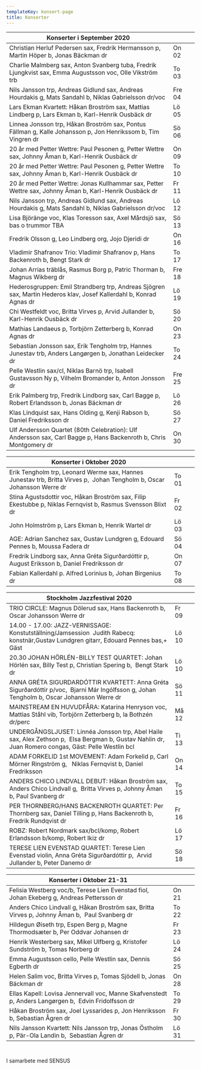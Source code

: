 ```yaml
---
templateKey: konsert-page
title: Konserter
---
```


| Konserter i September 2020                                                                                                                                                      |       |     |
| -------------------------------------------------------------------------------------------------------------------------------------------------------------------------- | ----- | --- 
|Christian Herluf Pedersen sax, Fredrik Hermansson p, Martin Höper b, Jonas Bäckman dr|On 02|
|Charlie Malmberg sax, Anton Svanberg tuba, Fredrik Ljungkvist sax, Emma Augustsson voc, Olle Vikström trb |To 03|
|Nils Jansson trp, Andreas Gidlund sax, Andreas Hourdakis g, Mats Sandahl b, Niklas Gabrielsson dr/voc|Fre 04|
|Lars Ekman Kvartett: Håkan Broström sax, Mattias Lindberg p, Lars Ekman b, Karl-Henrik Ousbäck dr|Lö 05|
|Linnea Jonsson trp, Håkan Broström sax, Pontus Fällman g, Kalle Johansson p, Jon Henrikssom b, Tim Vingren dr|Sö 06|
|20 år med Petter Wettre: Paul Pesonen g, Petter Wettre sax, Johnny Åman b, Karl-Henrik Ousbäck dr|On 09|
|20 år med Petter Wettre:  Paul Pesonen g, Petter Wettre sax, Johnny Åman b, Karl-Henrik Ousbäck dr|To 10|
|20 år med Petter Wettre: Jonas Kullhammar sax, Petter Wettre sax, Johnny Åman b, Karl-Henrik Ousbäck dr|Fr 11|	
|Nils Jansson trp, Andreas Gidlund sax, Andreas Hourdakis g, Mats Sandahl b, Niklas Gabrielsson dr/voc|Lö 12|
|Lisa Björänge voc, Klas Toresson sax, Axel Mårdsjö sax, bas o trummor TBA|Sö 13|
|Fredrik Olsson g, Leo Lindberg org, Jojo Djeridi dr|On 16|
|Vladimir Shafranov Trio: Vladimir Shafranov p, Hans Backenroth b, Bengt Stark dr|To 17|
|Johan Arrias träblås, Rasmus Borg p, Patric Thorman b, Magnus Wikberg dr|Fre 18|
|Hederosgruppen: Emil Strandberg trp, Andreas Sjögren sax, Martin Hederos klav, Josef Kallerdahl b, Konrad Agnas dr|Lö 19|
|Chi Westfeldt voc, Britta Virves p, Arvid Jullander b, Karl-Henrik Ousbäck dr|Sö 20|
|Mathias Landaeus p, Torbjörn Zetterberg b, Konrad Agnas dr|On 23|
|Sebastian Jonsson sax, Erik Tengholm trp, Hannes Junestav trb, Anders Langørgen b, Jonathan Leidecker dr|To 24|
|Pelle Westlin sax/cl, Niklas Barnö trp, Isabell Gustavsson Ny p, Vilhelm Bromander b, Anton Jonsson dr|Fre 25|
|Erik Palmberg trp, Fredrik Lindborg sax, Carl Bagge p, Robert Erlandsson b, Jonas Bäckman dr|Lö 26|
|Klas Lindquist sax, Hans Olding g, Kenji Rabson b, Daniel Fredriksson dr|Sö 27|
|Ulf Andersson Quartet (80th Celebration): Ulf Andersson sax, Carl Bagge p, Hans Backenroth b, Chris Montgomery dr|On 30|

| Konserter i Oktober 2020                                                                                                                                                      |       |     |
| -------------------------------------------------------------------------------------------------------------------------------------------------------------------------- | ----- | ---
|Erik Tengholm trp, Leonard Werme sax, Hannes Junestav trb, Britta Virves p,  Johan Tengholm b, Oscar Johansson Werre dr|To 01|
|Stina Agustsdottir voc, Håkan Broström sax, Filip Ekestubbe p, Niklas Fernqvist b, Rasmus Svensson Blixt dr|Fr 02|
|John Holmström p, Lars Ekman b, Henrik Wartel dr|Lö 03|
|AGE: Adrian Sanchez sax, Gustav Lundgren g, Edouard Pennes b, Moussa Fadera dr|Sö 04|
|Fredrik Lindborg sax, Anna Gréta Sigurðardóttir p, August Eriksson b, Daniel Fredriksson dr|On 07|	
|Fabian Kallerdahl p. Alfred Lorinius b, Johan Birgenius dr|To 08|

| Stockholm Jazzfestival 2020                                                                                                                                                      |       |     |
| -------------------------------------------------------------------------------------------------------------------------------------------------------------------------- | ----- | ---
|TRIO CIRCLE: Magnus Dölerud sax, Hans Backenroth b, Oscar Johansson Werre dr|Fr 09|
|14.00 - 17.00:  JAZZ-VERNISSAGE: Konstutställning/Jamsession 	            Judith Rabecq: konstnär,Gustav Lundgren gitarr, Edouard Pennes bas,+ Gäst|Lö 10|
| 20.30 JOHAN HÖRLÉN-BILLY TEST QUARTET: Johan Hörlén sax, Billy Test p, Christian Spering b,  Bengt Stark dr|Lö 10|
|ANNA GRÉTA SIGURDARDÓTTIR KVARTETT: Anna Gréta Sigurðardóttir p/voc,  Bjarni Már Ingólfsson g, Johan Tengholm b, Oscar Johansson Werre dr |Sö 11 |
|MAINSTREAM EN HUVUDFÅRA: Katarina Henryson voc, Mattias Ståhl vib, Torbjörn Zetterberg b, la Bothzén dr/perc| Må 12|
|UNDERGÅNGSLJUSET: Linnéa Jonsson trp, Abel Haile sax, Alex Zethson  p,  Elsa Bergman b, Gustav Nahlin dr, Juan Romero congas, Gäst: Pelle Westlin bcl|Ti 13|
|ADAM FORKELID  1st MOVEMENT: Adam Forkelid p, Carl Mörner Ringström g,   Niklas Fernqvist b, Daniel Fredriksson|On 14|
| ANDERS CHICO LINDVALL DEBUT: Håkan Broström sax, Anders Chico Lindvall g,  Britta Virves p, Johnny Åman b, Paul Svanberg dr|To 15|
| PER THORNBERG/HANS BACKENROTH QUARTET: Per Thornberg sax, Daniel Tilling p, Hans Backenroth b, Fredrik Rundqvist dr|Fr 16|
|ROBZ: Robert Nordmark sax/bcl/komp, Robert Erlandsson b/komp, Robert Ikiz dr|Lö 17|
| TERESE LIEN EVENSTAD QUARTET: Terese Lien Evenstad violin, Anna Gréta Sigurðardóttir p,  Arvid Jullander b, Peter Danemo dr|Sö 18|

| Konserter i Oktober 21-31                                                                                                                                                       |       |     |
| -------------------------------------------------------------------------------------------------------------------------------------------------------------------------- | ----- | ---
|Felisia Westberg voc/b, Terese Lien Evenstad fiol, Johan Ekeberg g, Andreas Pettersson dr|On 21|
|Anders Chico Lindvall g, Håkan Broström sax, Britta Virves p, Johnny Åman b,  Paul Svanberg dr|To 22|
|Hildegun Øiseth trp, Espen Berg p, Magne Thormodsæter b, Per Oddvar Johansen dr|Fr 23|
|Henrik Westerberg sax, Mikel Ulfberg g, Kristofer Sundström b, Tomas Norberg dr|Lö 24|
|Emma Augustsson cello, Pelle Westlin sax, Dennis Egberth dr|Sö 25|
|Helen Salim voc, Britta Virves p, Tomas Sjödell b, Jonas Bäckman dr  |On 28|
| Ellas Kapell: Lovisa Jennervall voc, Manne Skafvenstedt p, Anders Langørgen b,  Edvin Fridolfsson dr|To 29|
| Håkan Broström sax, Joel Lyssarides p, Jon Henriksson b, Sebastian Ågren dr|Fr 30|
|Nils Jansson Kvartett: Nils Jansson trp, Jonas Östholm p, Pär-Ola Landin b,  Sebastian Ågren dr|Lö 31|
        

                  	            	          


	

   
 



I samarbete med SENSUS
